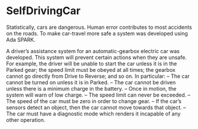 # SelfDrivingCar

Statistically, cars are dangerous. Human error contributes to most accidents on the roads. To make car-travel more safe a system was developed using Ada SPARK.

A driver’s assistance system for an automatic-gearbox electric car was developed. This system will prevent certain actions when they are unsafe. For example, the driver will be unable to start the car unless it is in the Parked gear; the speed limit must be obeyed at all times; the gearbox cannot go directly from Drive to Reverse; and so on. In particular:
– The car cannot be turned on unless it is in Parked.
– The car cannot be driven unless there is a minimum charge in the battery.
– Once in motion, the system will warn of low charge.
– The speed limit can never be exceeded.
– The speed of the car must be zero in order to change gear.
– If the car’s sensors detect an object, then the car cannot move towards that object.
– The car must have a diagnostic mode which renders it incapable of any other operation.
